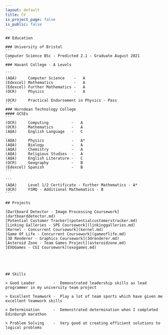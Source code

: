 ```yaml
---
layout: default
title: CV
is_project_page: false
is_public: false
---
```


<div class="float-container" markdown="1">

  <div class="float-child-1" markdown="1">


    ## Education

    ### University of Bristol
    ```
    Computer Science BSc - Predicted 2.1 - Graduate August 2021
    ```
    ### Havant College - A Levels

    ```
    (AQA)     Computer Science    -   A
    (Edexcel) Mathematics         -   A
    (Edexcel) Further Mathematics -   A
    (OCR)     Physics             -   A

    (OCR)     Practical Endorsement in Physics - Pass
    ```
    ### Horndean Technology College
    #### GCSEs
    ```
    (OCR)     Computing          -   A
    (OCR)     Mathematics        -   A
    (AQA)     English Language   -   C

    (AQA)     Physics            -   A*
    (AQA)     Biology            -   A
    (AQA)     Chemistry          -   A
    (AQA)     Religious Studies  -   A
    (AQA)     English Literature -   C
    (OCR)     Geography          -   B
    (Edexcel) Spanish            -   B
    ```

    ```
    (AQA)     Level 1/2 Certificate - Further Mathematics - A*
    (OCR)     FSMQ - Additional Mathematics - B
    ```


  </div>

  <div class="float-child-2" markdown="1">


    ## Projects

    [Dartboard Detector - Image Processing Coursework](dartboarddetector.md)  
    [Potential Customer Tracker](potentialcustomerstracker.md)  
    [Linking Galleries - SPE Coursework](linkinggalleries.md)  
    [Kernel - Concurrent Coursework](kernel.md)  
    [Game Of Life - Concurrent Coursework](gameoflife.md)  
    [3D Renderer - Graphics Coursework](3drenderer.md)  
    [Asteroid Zone - Team Games Project](asteroidzone.md)  
    [EXOGames - CGI Coursework](exogames.md)  





    ## Skills

    > Good Leader        -  Demonstrated leadership skills as lead programmer in my university team project

    > Excellent Teamwork -  Play a lot of team sports which have given me excellent teamwork skills

    > Determination      -  Demonstrated determination when I completed Edinburgh marathon

    > Problem Solving    -  Very good at creating efficient solutions to logical problems


  </div>

</div>
